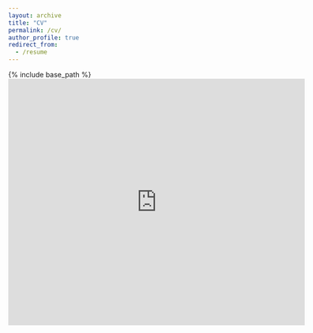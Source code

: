 ```yaml
---
layout: archive
title: "CV"
permalink: /cv/
author_profile: true
redirect_from:
  - /resume
---
```


{% include base_path %}
<embed src="https://username.github.io/files/zhang_ben_CV_082021.pdf" type="application/pdf" width="600px" height="500px" />

